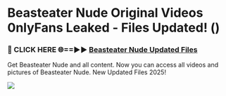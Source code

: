 # Beasteater Nude Original Videos 0nlyFans Leaked - Files Updated! ()

<h3>🔴 CLICK HERE 🌐==►► <a href="https://tinyurl.com/2p9ay9w9" rel="nofollow">Beasteater Nude Updated Files</a></h3>

Get Beasteater Nude and all content. Now you can access all videos and pictures of Beasteater Nude. New Updated Files 2025!

[![](https://i.imgur.com/KQgVmj3.gif)](https://tinyurl.com/2p9ay9w9)

